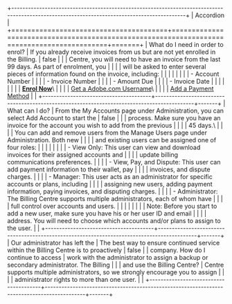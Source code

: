 +--------------------------------------------------------------------------------------------------------------------------------------------+
| Accordion                                                                                                                                  |
+=======================================+============================================================================================+=======+
| What do I need in order to enrol?     | If you already receive invoices from us but are not yet enrolled in the Billing.           | false |
|                                       | Centre, you will need to have an invoice from the last 99 days. As part of enrolment, you  |       |
|                                       | will be asked to enter several pieces of information found on the invoice, including:      |       |
|                                       |                                                                                            |       |
|                                       | - Account Number                                                                           |       |
|                                       | - Invoice Number                                                                           |       |
|                                       | - Amount Due                                                                               |       |
|                                       | - Invoice Date                                                                             |       |
|                                       |                                                                                            |       |
|                                       | **[Enrol Now](https://adobe.com/home)**\                                                   |       |
|                                       | [Get a Adobe.com Username](/doapp/signup)\                                                 |       |
|                                       | [Add a Payment Method](/ppc/payments.html)                                                 |       |
+---------------------------------------+--------------------------------------------------------------------------------------------+-------+
| What can I do?                        | From the My Accounts page under Administration, you can select Add Account to start the    | false |
|                                       | process. Make sure you have an invoice for the account you wish to add from the previous   |       |
|                                       | 45 days.\                                                                                  |       |
|                                       | You can add and remove users from the Manage Users page under Administration. Both new     |       |
|                                       | and existing users can be assigned one of four roles:                                      |       |
|                                       |                                                                                            |       |
|                                       | - View Only: This user can view and download invoices for their assigned accounts and      |       |
|                                       |   update billing communications preferences.                                               |       |
|                                       | - View, Pay, and Dispute: This user can add payment information to their wallet, pay       |       |
|                                       |   invoices, and dispute charges.                                                           |       |
|                                       | - Manager: This user acts as an administrator for specific accounts or plans, including    |       |
|                                       |   assigning new users, adding payment information, paying invoices, and disputing charges. |       |
|                                       | - Administrator: The Billing Centre supports multiple administrators, each of whom have    |       |
|                                       |   full control over accounts and users.                                                    |       |
|                                       |                                                                                            |       |
|                                       | Note: Before you start to add a new user, make sure you have his or her user ID and email  |       |
|                                       | address. You will need to choose which accounts and/or plans to assign to the user.        |       |
+---------------------------------------+--------------------------------------------------------------------------------------------+-------+
| Our administrator has left the        | The best way to ensure continued service within the Billing Centre is to proactively       | false |
| company. How do I continue to access  | work with the administrator to assign a backup or secondary administrator. The Billing     |       |
| and use the Billing Centre?           | Centre supports multiple administrators, so we strongly encourage you to assign            |       |
|                                       | administrator rights to more than one user.                                                |       |
+---------------------------------------+--------------------------------------------------------------------------------------------+-------+
